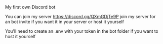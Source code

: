 My first own Discord bot

You can join my server https://discord.gg/QXmGDjTe9P join my server for an bot invite if you want it in your server or host it yourself

You'll need to create an .env with your token in the bot folder if you want to host it yourself
